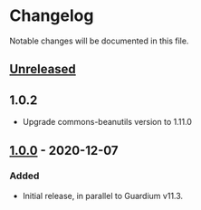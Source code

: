 # Changelog
Notable changes will be documented in this file.

## [Unreleased]

## 1.0.2
- Upgrade commons-beanutils version to 1.11.0

## [1.0.0] - 2020-12-07

### Added
- Initial release, in parallel to Guardium v11.3.

[unreleased]: https://github.com/IBM/logstash-filter-mongodb-guardium/compare/v1.0.0...HEAD
[1.0.0]: https://github.com/IBM/logstash-filter-mongodb-guardium/releases/tag/v1.0.0

